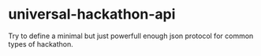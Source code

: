 universal-hackathon-api
=======================

Try to define a minimal but just powerfull enough json protocol for common types of hackathon.
